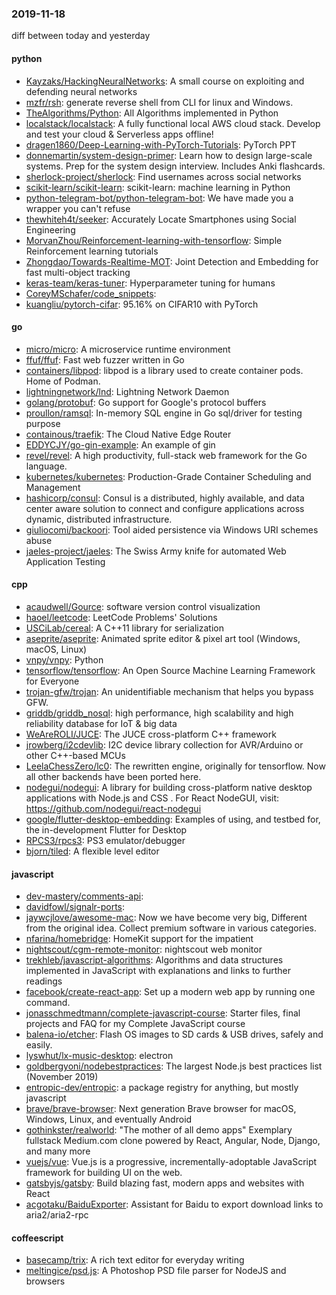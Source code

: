 ### 2019-11-18
diff between today and yesterday

#### python
* [Kayzaks/HackingNeuralNetworks](https://github.com/Kayzaks/HackingNeuralNetworks): A small course on exploiting and defending neural networks
* [mzfr/rsh](https://github.com/mzfr/rsh): generate reverse shell from CLI for linux and Windows.
* [TheAlgorithms/Python](https://github.com/TheAlgorithms/Python): All Algorithms implemented in Python
* [localstack/localstack](https://github.com/localstack/localstack):  A fully functional local AWS cloud stack. Develop and test your cloud & Serverless apps offline!
* [dragen1860/Deep-Learning-with-PyTorch-Tutorials](https://github.com/dragen1860/Deep-Learning-with-PyTorch-Tutorials): PyTorch PPT
* [donnemartin/system-design-primer](https://github.com/donnemartin/system-design-primer): Learn how to design large-scale systems. Prep for the system design interview. Includes Anki flashcards.
* [sherlock-project/sherlock](https://github.com/sherlock-project/sherlock):  Find usernames across social networks
* [scikit-learn/scikit-learn](https://github.com/scikit-learn/scikit-learn): scikit-learn: machine learning in Python
* [python-telegram-bot/python-telegram-bot](https://github.com/python-telegram-bot/python-telegram-bot): We have made you a wrapper you can't refuse
* [thewhiteh4t/seeker](https://github.com/thewhiteh4t/seeker): Accurately Locate Smartphones using Social Engineering
* [MorvanZhou/Reinforcement-learning-with-tensorflow](https://github.com/MorvanZhou/Reinforcement-learning-with-tensorflow): Simple Reinforcement learning tutorials
* [Zhongdao/Towards-Realtime-MOT](https://github.com/Zhongdao/Towards-Realtime-MOT): Joint Detection and Embedding for fast multi-object tracking
* [keras-team/keras-tuner](https://github.com/keras-team/keras-tuner): Hyperparameter tuning for humans
* [CoreyMSchafer/code_snippets](https://github.com/CoreyMSchafer/code_snippets): 
* [kuangliu/pytorch-cifar](https://github.com/kuangliu/pytorch-cifar): 95.16% on CIFAR10 with PyTorch

#### go
* [micro/micro](https://github.com/micro/micro): A microservice runtime environment
* [ffuf/ffuf](https://github.com/ffuf/ffuf): Fast web fuzzer written in Go
* [containers/libpod](https://github.com/containers/libpod): libpod is a library used to create container pods. Home of Podman.
* [lightningnetwork/lnd](https://github.com/lightningnetwork/lnd): Lightning Network Daemon 
* [golang/protobuf](https://github.com/golang/protobuf): Go support for Google's protocol buffers
* [proullon/ramsql](https://github.com/proullon/ramsql): In-memory SQL engine in Go sql/driver for testing purpose
* [containous/traefik](https://github.com/containous/traefik): The Cloud Native Edge Router
* [EDDYCJY/go-gin-example](https://github.com/EDDYCJY/go-gin-example): An example of gin
* [revel/revel](https://github.com/revel/revel): A high productivity, full-stack web framework for the Go language.
* [kubernetes/kubernetes](https://github.com/kubernetes/kubernetes): Production-Grade Container Scheduling and Management
* [hashicorp/consul](https://github.com/hashicorp/consul): Consul is a distributed, highly available, and data center aware solution to connect and configure applications across dynamic, distributed infrastructure.
* [giuliocomi/backoori](https://github.com/giuliocomi/backoori): Tool aided persistence via Windows URI schemes abuse
* [jaeles-project/jaeles](https://github.com/jaeles-project/jaeles): The Swiss Army knife for automated Web Application Testing

#### cpp
* [acaudwell/Gource](https://github.com/acaudwell/Gource): software version control visualization
* [haoel/leetcode](https://github.com/haoel/leetcode): LeetCode Problems' Solutions
* [USCiLab/cereal](https://github.com/USCiLab/cereal): A C++11 library for serialization
* [aseprite/aseprite](https://github.com/aseprite/aseprite): Animated sprite editor & pixel art tool (Windows, macOS, Linux)
* [vnpy/vnpy](https://github.com/vnpy/vnpy): Python
* [tensorflow/tensorflow](https://github.com/tensorflow/tensorflow): An Open Source Machine Learning Framework for Everyone
* [trojan-gfw/trojan](https://github.com/trojan-gfw/trojan): An unidentifiable mechanism that helps you bypass GFW.
* [griddb/griddb_nosql](https://github.com/griddb/griddb_nosql): high performance, high scalability and high reliability database for IoT & big data
* [WeAreROLI/JUCE](https://github.com/WeAreROLI/JUCE): The JUCE cross-platform C++ framework
* [jrowberg/i2cdevlib](https://github.com/jrowberg/i2cdevlib): I2C device library collection for AVR/Arduino or other C++-based MCUs
* [LeelaChessZero/lc0](https://github.com/LeelaChessZero/lc0): The rewritten engine, originally for tensorflow. Now all other backends have been ported here.
* [nodegui/nodegui](https://github.com/nodegui/nodegui): A library for building cross-platform native desktop applications with Node.js and CSS . For React NodeGUI, visit: https://github.com/nodegui/react-nodegui 
* [google/flutter-desktop-embedding](https://github.com/google/flutter-desktop-embedding): Examples of using, and testbed for, the in-development Flutter for Desktop
* [RPCS3/rpcs3](https://github.com/RPCS3/rpcs3): PS3 emulator/debugger
* [bjorn/tiled](https://github.com/bjorn/tiled): A flexible level editor

#### javascript
* [dev-mastery/comments-api](https://github.com/dev-mastery/comments-api): 
* [davidfowl/signalr-ports](https://github.com/davidfowl/signalr-ports): 
* [jaywcjlove/awesome-mac](https://github.com/jaywcjlove/awesome-mac):  Now we have become very big, Different from the original idea. Collect premium software in various categories.
* [nfarina/homebridge](https://github.com/nfarina/homebridge): HomeKit support for the impatient
* [nightscout/cgm-remote-monitor](https://github.com/nightscout/cgm-remote-monitor): nightscout web monitor
* [trekhleb/javascript-algorithms](https://github.com/trekhleb/javascript-algorithms):  Algorithms and data structures implemented in JavaScript with explanations and links to further readings
* [facebook/create-react-app](https://github.com/facebook/create-react-app): Set up a modern web app by running one command.
* [jonasschmedtmann/complete-javascript-course](https://github.com/jonasschmedtmann/complete-javascript-course): Starter files, final projects and FAQ for my Complete JavaScript course
* [balena-io/etcher](https://github.com/balena-io/etcher): Flash OS images to SD cards & USB drives, safely and easily.
* [lyswhut/lx-music-desktop](https://github.com/lyswhut/lx-music-desktop):  electron 
* [goldbergyoni/nodebestpractices](https://github.com/goldbergyoni/nodebestpractices):  The largest Node.js best practices list (November 2019)
* [entropic-dev/entropic](https://github.com/entropic-dev/entropic):   a package registry for anything, but mostly javascript   
* [brave/brave-browser](https://github.com/brave/brave-browser): Next generation Brave browser for macOS, Windows, Linux, and eventually Android
* [gothinkster/realworld](https://github.com/gothinkster/realworld): "The mother of all demo apps"  Exemplary fullstack Medium.com clone powered by React, Angular, Node, Django, and many more 
* [vuejs/vue](https://github.com/vuejs/vue):  Vue.js is a progressive, incrementally-adoptable JavaScript framework for building UI on the web.
* [gatsbyjs/gatsby](https://github.com/gatsbyjs/gatsby): Build blazing fast, modern apps and websites with React
* [acgotaku/BaiduExporter](https://github.com/acgotaku/BaiduExporter): Assistant for Baidu to export download links to aria2/aria2-rpc

#### coffeescript
* [basecamp/trix](https://github.com/basecamp/trix): A rich text editor for everyday writing
* [meltingice/psd.js](https://github.com/meltingice/psd.js): A Photoshop PSD file parser for NodeJS and browsers
